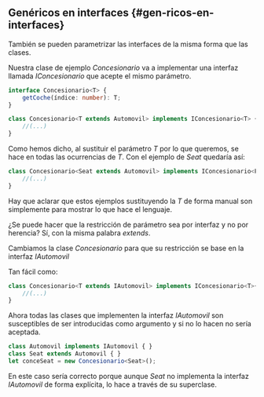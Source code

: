 ## Genéricos en interfaces {#gen-ricos-en-interfaces}

También se pueden parametrizar las interfaces de la misma forma que las clases.

Nuestra clase de ejemplo _Concesionario_ va a implementar una interfaz llamada _IConcesionario_ que acepte el mismo parámetro.

```ts
interface Concesionario<T> {
    getCoche(índice: number): T;
}

class Concesionario<T extends Automovil> implements IConcesionario<T> {
    //(...)
}
```

Como hemos dicho, al sustituir el parámetro _T_ por lo que queremos, se hace en todas las ocurrencias de _T_. Con el ejemplo de _Seat_ quedaría así:

```ts
class Concesionario<Seat extends Automovil> implements IConcesionario<Ferrari>{
    //(...)
}
```

Hay que aclarar que estos ejemplos sustituyendo la _T_ de forma manual son simplemente para mostrar lo que hace el lenguaje.

¿Se puede hacer que la restricción de parámetro sea por interfaz y no por herencia? Sí, con la misma palabra _extends_.

Cambiamos la clase _Concesionario_ para que su restricción se base en la interfaz _IAutomovil_

Tan fácil como:

```ts
class Concesionario<T extends IAutomovil> implements IConcesionario<T>{
    //(...)
}
```

Ahora todas las clases que implementen la interfaz _IAutomovil_ son susceptibles de ser introducidas como argumento y si no lo hacen no sería aceptada.

```ts
class Automovil implements IAutomovil { }
class Seat extends Automovil { }
let conceSeat = new Concesionario<Seat>();
```

En este caso sería correcto porque aunque _Seat_ no implementa la interfaz _IAutomovil_ de forma explícita, lo hace a través de su superclase.